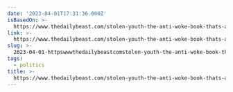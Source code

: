 ```yaml
---
date: '2023-04-01T17:31:36.000Z'
isBasedOn: >-
  https://www.thedailybeast.com/stolen-youth-the-anti-woke-book-thats-afraid-of-everything?source=twitter&via=desktop
link: >-
  https://www.thedailybeast.com/stolen-youth-the-anti-woke-book-thats-afraid-of-everything?source=twitter&via=desktop
slug: >-
  2023-04-01-httpswwwthedailybeastcomstolen-youth-the-anti-woke-book-thats-afraid-of-everythingsourcetwitterandviadesktop
tags:
  - politics
title: >-
  https://www.thedailybeast.com/stolen-youth-the-anti-woke-book-thats-afraid-of-everything?source=twitter&via=desktop
---
```


